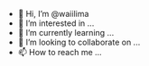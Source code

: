 - 👋 Hi, I’m @waiilima
- 👀 I’m interested in ...
- 🌱 I’m currently learning ...
- 💞️ I’m looking to collaborate on ...
- 📫 How to reach me ...

<!---
waiilima/waiilima is a ✨ special ✨ repository because its `README.md` (this file) appears on your GitHub profile.
You can click the Preview link to take a look at your changes.
--->
